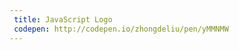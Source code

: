 ```yaml
---
 title: JavaScript Logo                   
 codepen: http://codepen.io/zhongdeliu/pen/yMMNMW 
---
```

